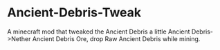 # Ancient-Debris-Tweak
A minecraft mod that tweaked the Ancient Debris a little Ancient Debris->Nether Ancient Debris Ore, drop Raw Ancient Debris while mining.
